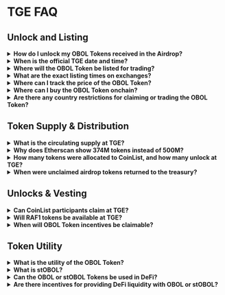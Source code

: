 # TGE FAQ

## Unlock and Listing

<details>

<summary><strong>How do I unlock my OBOL Tokens received in the Airdrop?</strong></summary>

Starting May 7th at 11:00 AM UTC, visit [**claim.obol.org**](https://claim.obol.org), click **“Unlock”**, and follow the steps.

</details>

<details>

<summary><strong>When is the official TGE date and time?</strong></summary>

The OBOL Token will be listed on exchanges for deposit, trading and withdrawals on May 7th, 2025 at 11:00 AM UTC

</details>

<details>

<summary><strong>Where will the OBOL Token be listed for trading?</strong></summary>

* **Binance**, **Bybit**, **Bitget**, **Gate.io**, **MEXC**, and others.

- Check [CoinGecko](https://coingecko.com) or [CoinMarketCap](https://coinmarketcap.com/currencies/obol/) for the most up-to-date list.

</details>

<details>

<summary><strong>What are the exact listing times on exchanges?</strong></summary>

* **Binance Alpha** – _May 7 at 10:00 AM UTC_

- **Binance Futures** – _May 7 at 10:30 AM UTC_

* **Bybit, Gate.io, Bitget, MEXC** – _May 7 at 11:00 AM UTC_

</details>

<details>

<summary><strong>Where can I track the price of the OBOL Token?</strong></summary>

[CoinGecko](https://coingecko.com) and [CoinMarketCap](https://coinmarketcap.com/currencies/obol/)

</details>

<details>

<summary><strong>Where can I buy the OBOL Token onchain?</strong></summary>

* A **Uniswap v3 pool** will be seeded with initial liquidity.

- The contract address is [here](https://etherscan.io/address/0x57F52C9faa6D40c5163D76b8D7dD81ddB7c95434).

* Anyone can start a pool. Check live prices via **CoinGecko**, or **CoinMarketCap**.

</details>

<details>

<summary><strong>Are there any country restrictions for claiming or trading the OBOL Token?</strong></summary>

* Yes. Each venue has its own restrictions.

- Unlocking OBOL Tokens received through the Airdrop is subject to the same geo restrictions as claiming.

</details>

## **Token Supply & Distribution**

<details>

<summary><strong>What is the circulating supply at TGE?</strong></summary>

Approximately 1&#x39;**%**. Full breakdown is on [CoinMarketCap](https://coinmarketcap.com/currencies/obol/).

</details>

<details>

<summary><strong>Why does Etherscan show 374M tokens instead of 500M?</strong></summary>

For legal and tax reasons, not all tokens are minted yet.

</details>

<details>

<summary><strong>How many tokens were allocated to CoinList, and how many unlock at TGE?</strong></summary>

Details available on the [**Coinlist Sale Page**](https://coinlist.co/obol).

</details>

<details>

<summary><strong>When were unclaimed airdrop tokens returned to the treasury?</strong></summary>

As approved by [**OIP-2**](https://community.obol.org/t/oip-2-unlock-obol-token/317), they were [returned](https://etherscan.io/tx/0x738b4c252bb4613b9945e3b6426ec4ee510c6cdb86027fe20d533c4799a3a331) on **May 2, 2025**.

</details>

## **Unlocks & Vesting**

<details>

<summary><strong>Can CoinList participants claim at TGE?</strong></summary>

Yes, a portion of their tokens will unlock on May 7th at 11AM UTC per the [**Coinlist terms**](https://coinlist.co/obol).

</details>

<details>

<summary><strong>Will RAF1 tokens be available at TGE?</strong></summary>

RAF1 tokens will be distributed **shortly after TGE**.

</details>

<details>

<summary><strong>When will OBOL Token incentives be claimable?</strong></summary>

Starting May 12, 2025

</details>

## **Token Utility**

<details>

<summary><strong>What is the utility of the OBOL Token?</strong></summary>

See the top of the page

</details>

<details>

<summary><strong>What is stOBOL?</strong></summary>

A staked version of the OBOL Token that can be used in DeFi or with restaking platforms.

</details>

<details>

<summary><strong>Can the OBOL or stOBOL Tokens be used in DeFi?</strong></summary>

Yes. More info will follow **post-TGE**.

</details>

<details>

<summary><strong>Are there incentives for providing DeFi liquidity with OBOL or stOBOL?</strong></summary>

**Not at TGE**, but proposals for incentives can be submitted via governance.

</details>
